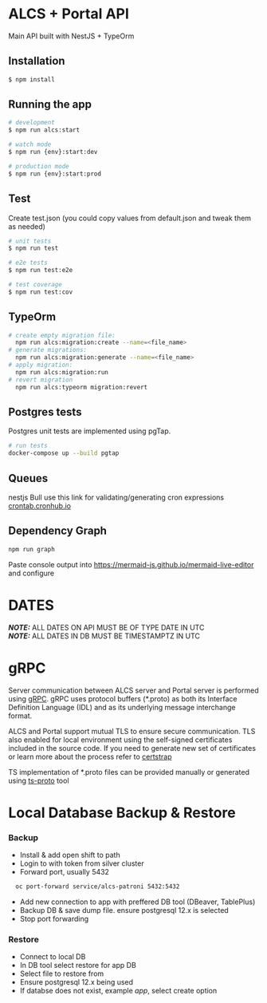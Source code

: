 # ALCS + Portal API

Main API built with NestJS + TypeOrm

## Installation

```bash
$ npm install
```

## Running the app

```bash
# development
$ npm run alcs:start

# watch mode
$ npm run {env}:start:dev

# production mode
$ npm run {env}:start:prod
```

## Test
Create test.json (you could copy values from default.json and tweak them as needed)

```bash
# unit tests
$ npm run test

# e2e tests
$ npm run test:e2e

# test coverage
$ npm run test:cov
```

## TypeOrm

```bash
# create empty migration file:
  npm run alcs:migration:create --name=<file_name>
# generate migrations:
  npm run alcs:migration:generate --name=<file_name>
# apply migration:
  npm run alcs:migration:run
# revert migration
  npm run alcs:typeorm migration:revert
```

## Postgres tests

Postgres unit tests are implemented using pgTap.

```bash
# run tests
docker-compose up --build pgtap
```

## Queues

nestjs Bull
use this link for validating/generating cron expressions [crontab.cronhub.io](https://crontab.cronhub.io/)

## Dependency Graph

```bash
npm run graph
```

Paste console output into https://mermaid-js.github.io/mermaid-live-editor and configure

# DATES

**_NOTE:_** ALL DATES ON API MUST BE OF TYPE DATE IN UTC  
**_NOTE:_** ALL DATES IN DB MUST BE TIMESTAMPTZ IN UTC

# gRPC

Server communication between ALCS server and Portal server is performed using [gRPC](https://grpc.io/). gRPC uses protocol buffers (\*.proto) as both its Interface Definition Language (IDL) and as its underlying message interchange format.

ALCS and Portal support mutual TLS to ensure secure communication. TLS also enabled for local environment using the self-signed certificates included in the source code. If you need to generate new set of certificates or learn more about the process refer to [certstrap](https://github.com/square/certstrap)

TS implementation of \*.proto files can be provided manually or generated using [ts-proto](https://github.com/stephenh/ts-proto/blob/main/NESTJS.markdown) tool

# Local Database Backup & Restore

### Backup
- Install & add open shift to path
- Login to with token from silver cluster
- Forward port, usually 5432
```bash
  oc port-forward service/alcs-patroni 5432:5432
  ```
- Add new connection to app with preffered DB tool (DBeaver, TablePlus)
- Backup DB & save dump file. ensure postgresql 12.x is selected
- Stop port forwarding

### Restore
- Connect to local DB 
- In DB tool select restore for app DB
- Select file to restore from
- Ensure postgresql 12.x being used
- If databse does not exist, example *app*, select create option